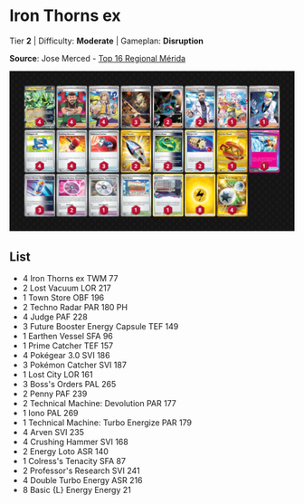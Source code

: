 # Iron Thorns ex

Tier **2** | Difficulty: **Moderate** | Gameplan: **Disruption**

**Source**: Jose Merced - [Top 16 Regional Mérida](https://limitlesstcg.com/decks/list/15742)

![decklist](../../!Images/Standard/15BRS-PRE/Iron%20Thorns%20ex.png)

## List
* 4 Iron Thorns ex TWM 77
* 2 Lost Vacuum LOR 217
* 1 Town Store OBF 196
* 2 Techno Radar PAR 180 PH
* 4 Judge PAF 228
* 3 Future Booster Energy Capsule TEF 149
* 1 Earthen Vessel SFA 96
* 1 Prime Catcher TEF 157
* 4 Pokégear 3.0 SVI 186
* 3 Pokémon Catcher SVI 187
* 1 Lost City LOR 161
* 3 Boss's Orders PAL 265
* 2 Penny PAF 239
* 2 Technical Machine: Devolution PAR 177
* 1 Iono PAL 269
* 1 Technical Machine: Turbo Energize PAR 179
* 4 Arven SVI 235
* 4 Crushing Hammer SVI 168
* 2 Energy Loto ASR 140
* 1 Colress's Tenacity SFA 87
* 2 Professor's Research SVI 241
* 4 Double Turbo Energy ASR 216
* 8 Basic {L} Energy Energy 21